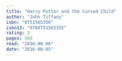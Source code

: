 ```yaml
---
title: "Harry Potter and the Cursed Child"
author: "John Tiffany"
isbn: "0751565350"
isbn13: "9780751565355"
rating: 3
pages: 343
read: "2016-08-06"
date: "2016-08-05"
---
```


